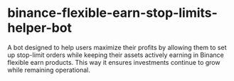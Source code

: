 # binance-flexible-earn-stop-limits-helper-bot

A bot designed to help users maximize their profits by allowing them to set up stop-limit orders while keeping their assets actively earning in Binance flexible earn products.
This way it ensures investments continue to grow while remaining operational.
